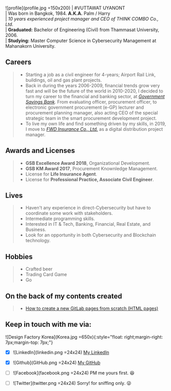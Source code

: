 ![profile](profile.jpg =150x200) | #VUTTAWAT UYANONT  
| Was born in Bangkok, 1984. **A.K.A.** Palm / Harry  
| *10 years experienced project manager and CEO of THINK COMBO Co., Ltd.*  
| **Graduated:** Bachelor of Engineering (Civil) from Thammasat University, 2006.  
| **Studying:** Master Computer Science in Cybersecurity Management at Mahanakorn University.  
  
## Careers
> + Starting a job as a civil engineer for 4-years; Airport Rail Link, buildings, oil and gas plant projects.  
> + Back in during the years 2006-2009, financial trends grow very fast and will be the future of the world in 2010-2020, I decided to turn my career to the financial and banking sector, at *[Government Savings Bank](https://www.gsb.or.th)*. From evaluating officer, procurement officer, to electronic government procurement (e-GP) lecturer and procurement planning manager, also acting CEO of the special strategic team in the smart procurement development project.  
> + To live my own life and find something driven by my skills, in 2019, I move to *[FWD Insurance Co., Ltd.](https://www.fwd.co.th)* as a digital distribution project manager.  
  
## Awards and Licenses 
> + **GSB Excellence Award 2018**, Organizational Development.  
> + **GSB KM Award 2017**, Procurement Knownledge Management.  
> + License for **Life Insurance Agent**.  
> + License for **Professional Practice, Associate Civil Engineer**.  

## Lives
> + Haven't any experience in direct-Cybersecurity but have to coordinate some work with stakeholders.  
> + Intermediate programming skills.  
> + Interested in IT & Tech, Banking, Financial, Real Estate, and Business.  
> + Look for an opportunity in both Cybersecurity and Blockchain technology.  

## Hobbies
> + Crafted beer  
> + Trading Card Game  
> + Go  
  
## On the back of my contents created
> + [How to create a new GitLab pages from scratch (HTML pages)](https://hyde4thheaven.github.io/How-to-Create-GitLab-Pages/)  
  
## Keep in touch with me via:  
![Design Factory Korea](Korea.jpg =650x){:style="float: right;margin-right: 7px;margin-top: 7px;"}
- [x] ![LinkedIn](linkedin.png =24x24) [My LinkedIn](https://www.linkedin.com/in/v-uyanont/)  
- [x] ![Github](GitHub.png =24x24) [My GitHub](https://github.com/Hyde4thHeaven/)  
- [ ] ![Facebook](facebook.png =24x24) PM me yours first. :laughing:  
- [ ] ![Twitter](twitter.png =24x24) Sorry! for sniffing only. :stuck_out_tongue_winking_eye:    


